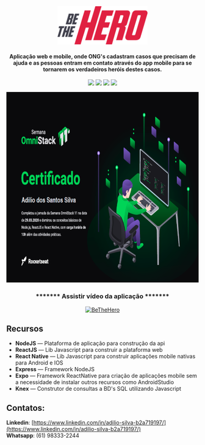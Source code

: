 <div align="center">
  <img src="https://github.com/adilio-dss/be-the-hero/blob/master/frontend/src/assets/logo.svg" height="100px" alt="BeTheHero"/>
</div>

<div align="center">

  #### Aplicação web e mobile, onde ONG's cadastram casos que precisam de ajuda e as pessoas entram em contato através do app mobile para se tornarem os verdadeiros heróis destes casos.

  ![](https://img.shields.io/badge/autor-Adilio-red)
  ![](https://img.shields.io/badge/Back--End-NodeJS-red)
  ![](https://img.shields.io/badge/Front--End-ReactJS-red)
  ![](https://img.shields.io/badge/Mobile-React%20Native-red)
</div> 

<div align="center">
  <img src="https://github.com/adilio-dss/be-the-hero/blob/master/certificado.PNG" height="500px" alt="Certificado"/>

  ### ******* Assistir vídeo da aplicação *******
  [![BeTheHero](http://img.youtube.com/vi/XMyXW1lx5dw/0.jpg)](http://www.youtube.com/watch?v=XMyXW1lx5dw "BeTheHero")
</div>

## Recursos

- **NodeJS** — Plataforma de aplicação para construção da api
- **ReactJS** — Lib Javascript para construir a plataforma web
- **React Native** — Lib Javascript para construir aplicações mobile nativas para Android e IOS
- **Express** — Framework NodeJS
- **Expo** — Framework ReactNative para criação de aplicações mobile sem a necessidade de instalar outros recursos como AndroidStudio
- **Knex** — Construtor de consultas a BD's SQL utilizando Javascript


## Contatos:
**Linkedin**: [https://www.linkedin.com/in/adilio-silva-b2a719197/](https://www.linkedin.com/in/adilio-silva-b2a719197/)  
**Whatsapp**: (61) 98333-2244
